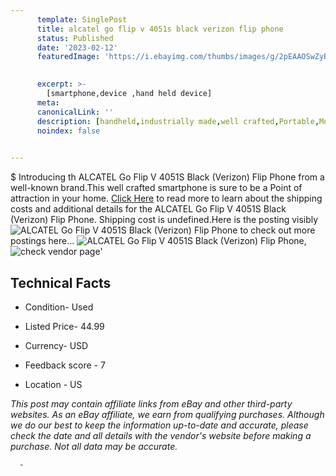 ```yaml
---
      template: SinglePost
      title: alcatel go flip v 4051s black verizon flip phone
      status: Published
      date: '2023-02-12'
      featuredImage: 'https://i.ebayimg.com/thumbs/images/g/2pEAAOSwZyBjsj5g/s-l225.jpg'
       

      excerpt: >-
        [smartphone,device ,hand held device]
      meta:
      canonicalLink: ''
      description: [handheld,industrially made,well crafted,Portable,Mobile,Compact,Convenient,Lightweight,Maneuverable,Man-portable,Miniature,Carriable,Hand-held,Light,Holdable,Transportable,Mobile device,Pocket-sized,On-the-go,Wireless,Cordless,Compact size,Convenient size, smartphone,device ,hand held device]
      noindex: false
      

---
```

$
      Introducing th ALCATEL Go Flip V 4051S Black (Verizon) Flip Phone from a well-known brand.This well crafted smartphone is sure to be a Point of attraction  in your home. [Click Here](https://www.ebay.com/itm/234843700102?hash=item36adc67b86%3Ag%3A2pEAAOSwZyBjsj5g&mkevt=1&mkcid=1&mkrid=711-53200-19255-0&campid=%253CePNCampaignId%253E&customid=%253CreferenceId%253E&toolid=10049) to read more to learn about the shipping costs and additional details for the ALCATEL Go Flip V 4051S Black (Verizon) Flip Phone. Shipping cost is undefined.Here is the posting visibly ![ALCATEL Go Flip V 4051S Black (Verizon) Flip Phone](https://i.ebayimg.com/thumbs/images/g/2pEAAOSwZyBjsj5g/s-l225.jpg) to check out more postings here... ![ALCATEL Go Flip V 4051S Black (Verizon) Flip Phone](https://i.ebayimg.com/images/g/2pEAAOSwZyBjsj5g/s-l1600.jpg), ![check vendor page](https://origin-galleryplus.ebayimg.com/ws/web/234843700102_2_0_1/225x225.jpg,https://origin-galleryplus.ebayimg.com/ws/web/234843700102_3_0_1/225x225.jpg,https://origin-galleryplus.ebayimg.com/ws/web/234843700102_4_0_1/225x225.jpg,https://origin-galleryplus.ebayimg.com/ws/web/234843700102_5_0_1/225x225.jpg,https://origin-galleryplus.ebayimg.com/ws/web/234843700102_6_0_1/225x225.jpg,https://origin-galleryplus.ebayimg.com/ws/web/234843700102_7_0_1/225x225.jpg,https://origin-galleryplus.ebayimg.com/ws/web/234843700102_8_0_1/225x225.jpg,https://origin-galleryplus.ebayimg.com/ws/web/234843700102_9_0_1/225x225.jpg)'

      

 ## Technical Facts 



     
      

 - Condition- Used 


      

 - Listed Price- 44.99 


      

 - Currency- USD 


      

 - Feedback score - 7 


      

 - Location - US 


      
      

 *_This post may contain affiliate links from eBay and other third-party websites. As an eBay affiliate, we earn from qualifying purchases. Although we do our best to keep the information up-to-date and accurate, please check the date and all details with the vendor's website before making a purchase. Not all data may be accurate._*




      -
